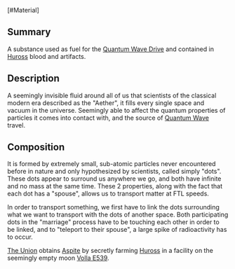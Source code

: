 [#Material]

## Summary

A substance used as fuel for the [Quantum Wave Drive](../Gadgets/Components/Quantum%20Wave%20Drive.md) and contained in [Huross](../Species/Fauna/Huross.md) blood and artifacts.

## Description

A seemingly invisible fluid around all of us that scientists of the classical modern era described as the "Aether", it fills every single space and vacuum in the universe. Seemingly able to affect the quantum properties of particles it comes into contact with, and the source of [Quantum Wave](../Physics/Quantum%20Wave.md) travel.

## Composition

It is formed by extremely small, sub-atomic particles never encountered before in nature and only hypothesized by scientists, called simply "dots". These dots appear to surround us anywhere we go, and both have infinite and no mass at the same time. These 2 properties, along with the fact that each dot has a "spouse", allows us to transport matter at FTL speeds.

In order to transport something, we first have to link the dots surrounding what we want to transport with the dots of another space. Both participating dots in the "marriage" process have to be touching each other in order to be linked, and to "teleport to their spouse", a large spike of radioactivity has to occur.

[The Union](../Factions/The%20Union.md) obtains [Aspite](Aspite.md) by secretly farming [Huross](../Species/Fauna/Huross.md) in a facility on the seemingly empty moon [Volla E539](../Planets/Volla%20E539.md).